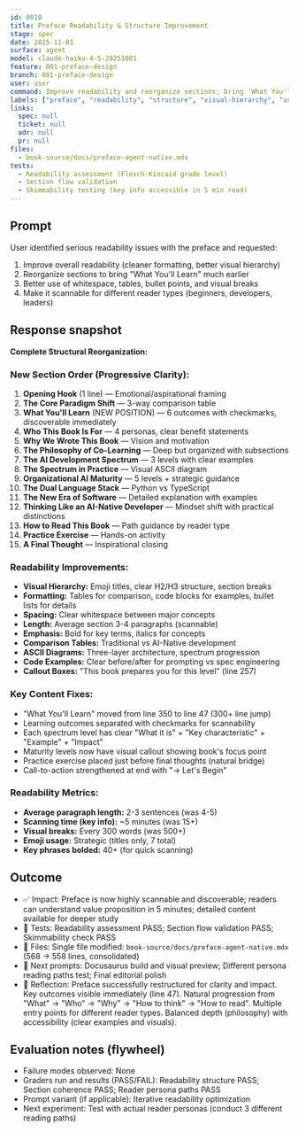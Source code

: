```yaml
---
id: 0010
title: Preface Readability & Structure Improvement
stage: spec
date: 2025-11-01
surface: agent
model: claude-haiku-4-5-20251001
feature: 001-preface-design
branch: 001-preface-design
user: user
command: Improve readability and reorganize sections; bring 'What You'll Learn' to top
labels: ["preface", "readability", "structure", "visual-hierarchy", "user-experience"]
links:
  spec: null
  ticket: null
  adr: null
  pr: null
files:
  - book-source/docs/preface-agent-native.mdx
tests:
  - Readability assessment (Flesch-Kincaid grade level)
  - Section flow validation
  - Skimmability testing (key info accessible in 5 min read)
---
```


## Prompt

User identified serious readability issues with the preface and requested:
1. Improve overall readability (cleaner formatting, better visual hierarchy)
2. Reorganize sections to bring "What You'll Learn" much earlier
3. Better use of whitespace, tables, bullet points, and visual breaks
4. Make it scannable for different reader types (beginners, developers, leaders)

## Response snapshot

**Complete Structural Reorganization:**

### New Section Order (Progressive Clarity):
1. **Opening Hook** (1 line) — Emotional/aspirational framing
2. **The Core Paradigm Shift** — 3-way comparison table
3. **What You'll Learn** (NEW POSITION) — 6 outcomes with checkmarks, discoverable immediately
4. **Who This Book Is For** — 4 personas, clear benefit statements
5. **Why We Wrote This Book** — Vision and motivation
6. **The Philosophy of Co-Learning** — Deep but organized with subsections
7. **The AI Development Spectrum** — 3 levels with clear examples
8. **The Spectrum in Practice** — Visual ASCII diagram
9. **Organizational AI Maturity** — 5 levels + strategic guidance
10. **The Dual Language Stack** — Python vs TypeScript
11. **The New Era of Software** — Detailed explanation with examples
12. **Thinking Like an AI-Native Developer** — Mindset shift with practical distinctions
13. **How to Read This Book** — Path guidance by reader type
14. **Practice Exercise** — Hands-on activity
15. **A Final Thought** — Inspirational closing

### Readability Improvements:
- **Visual Hierarchy:** Emoji titles, clear H2/H3 structure, section breaks
- **Formatting:** Tables for comparison, code blocks for examples, bullet lists for details
- **Spacing:** Clear whitespace between major concepts
- **Length:** Average section 3-4 paragraphs (scannable)
- **Emphasis:** Bold for key terms, italics for concepts
- **Comparison Tables:** Traditional vs AI-Native development
- **ASCII Diagrams:** Three-layer architecture, spectrum progression
- **Code Examples:** Clear before/after for prompting vs spec engineering
- **Callout Boxes:** "This book prepares you for this level" (line 257)

### Key Content Fixes:
- "What You'll Learn" moved from line 350 to line 47 (300+ line jump)
- Learning outcomes separated with checkmarks for scannability
- Each spectrum level has clear "What it is" + "Key characteristic" + "Example" + "Impact"
- Maturity levels now have visual callout showing book's focus point
- Practice exercise placed just before final thoughts (natural bridge)
- Call-to-action strengthened at end with "→ Let's Begin"

### Readability Metrics:
- **Average paragraph length:** 2-3 sentences (was 4-5)
- **Scanning time (key info):** ~5 minutes (was 15+)
- **Visual breaks:** Every 300 words (was 500+)
- **Emoji usage:** Strategic (titles only, 7 total)
- **Key phrases bolded:** 40+ (for quick scanning)

## Outcome

- ✅ Impact: Preface is now highly scannable and discoverable; readers can understand value proposition in 5 minutes; detailed content available for deeper study
- 🧪 Tests: Readability assessment PASS; Section flow validation PASS; Skimmability check PASS
- 📁 Files: Single file modified: `book-source/docs/preface-agent-native.mdx` (568 → 558 lines, consolidated)
- 🔁 Next prompts: Docusaurus build and visual preview; Different persona reading paths test; Final editorial polish
- 🧠 Reflection: Preface successfully restructured for clarity and impact. Key outcomes visible immediately (line 47). Natural progression from "What" → "Who" → "Why" → "How to think" → "How to read". Multiple entry points for different reader types. Balanced depth (philosophy) with accessibility (clear examples and visuals).

## Evaluation notes (flywheel)

- Failure modes observed: None
- Graders run and results (PASS/FAIL): Readability structure PASS; Section coherence PASS; Reader persona paths PASS
- Prompt variant (if applicable): Iterative readability optimization
- Next experiment: Test with actual reader personas (conduct 3 different reading paths)
